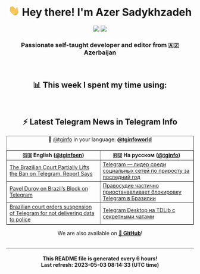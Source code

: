 <div align="center">
	<div>
		<h1>
      <img src="./assets/hi.gif" width="30px"> Hey there! I'm Azer Sadykhzadeh
    </h1>
    <img height="18" src="https://komarev.com/ghpvc/?username=sadykhzadeh&label=Views&color=2081c1&style=flat-square" />
		<a href="https://wakatime.com/@Azer"> <img height="18" src="https://wakatime.com/badge/user/f80ae27a-c328-426f-a381-bc84136e2dd6.svg" /> </a>
    <h3>
      Passionate self-taught developer and editor from 🇦🇿 Azerbaijan
    </h3>
  </div>
  <br>

<h2>📊 This week I spent my time using:</h2>

<!--START_SECTION:waka-->
<!--END_SECTION:waka-->

<br>

<h2>⚡️ Latest Telegram News in Telegram Info</h2>
  <table border>
		<tr>
			<th width="50%">🇬🇧 English (<a href="https://t.me/tginfoen">@tginfoen</a>)</th>
			<th>🇷🇺 На русском (<a href="https://t.me/tginfo">@tginfo</a>)</th>
		</tr>
		<caption>🚩 <a href="https://t.me/tginfo">@tginfo</a> in your language: <a href="https://t.me/tginfoworld"><b>@tginfoworld</b></a><caption/>
  <tr><td><a href="https://t.me/tginfoen/1647">The Brazilian Court Partially Lifts the Ban on Telegram, Report Says</a></td>
    <td><a href="https://t.me/tginfo/3652">Telegram — лидер среди социальных сетей по приросту за последний год</a></td></tr><tr><td><a href="https://t.me/tginfoen/1646">Pavel Durov on Brazil’s Block on Telegram</a></td>
    <td><a href="https://t.me/tginfo/3651">Правосудие частично приостанавливает блокировку Telegram в Бразилии</a></td></tr><tr><td><a href="https://t.me/tginfoen/1645">Brazilian court orders suspension of Telegram for not delivering data to police</a></td>
    <td><a href="https://t.me/tginfo/3650">Telegram Desktop на TDLib с секретными чатами</a></td></tr>
</table>
We are also available on <a href="https://github.com/tginfo"><b>🐙 GitHub</b></a>!
</div>

<br>
<hr>
<h4 align="center">This README file is generated <b>every 6 hours</b>!</br>Last refresh: <b>2023-05-03 08:14:33 (UTC time)</b></h4>
